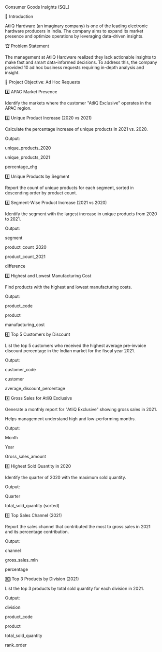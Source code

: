 Consumer Goods Insights (SQL)

📌 Introduction

AtliQ Hardware (an imaginary company) is one of the leading electronic hardware producers in India. The company aims to expand its market presence and optimize operations by leveraging data-driven insights.

🏆 Problem Statement

The management at AtliQ Hardware realized they lack actionable insights to make fast and smart data-informed decisions. To address this, the company provided 10 ad hoc business requests requiring in-depth analysis and insight.

🎯 Project Objective: Ad Hoc Requests

1️⃣ APAC Market Presence

Identify the markets where the customer "AtliQ Exclusive" operates in the APAC region.

2️⃣ Unique Product Increase (2020 vs 2021)

Calculate the percentage increase of unique products in 2021 vs. 2020.

Output:

unique_products_2020

unique_products_2021

percentage_chg

3️⃣ Unique Products by Segment

Report the count of unique products for each segment, sorted in descending order by product count.

4️⃣ Segment-Wise Product Increase (2021 vs 2020)

Identify the segment with the largest increase in unique products from 2020 to 2021.

Output:

segment

product_count_2020

product_count_2021

difference

5️⃣ Highest and Lowest Manufacturing Cost

Find products with the highest and lowest manufacturing costs.

Output:

product_code

product

manufacturing_cost

6️⃣ Top 5 Customers by Discount

List the top 5 customers who received the highest average pre-invoice discount percentage in the Indian market for the fiscal year 2021.

Output:

customer_code

customer

average_discount_percentage

7️⃣ Gross Sales for AtliQ Exclusive

Generate a monthly report for "AtliQ Exclusive" showing gross sales in 2021.

Helps management understand high and low-performing months.

Output:

Month

Year

Gross_sales_amount

8️⃣ Highest Sold Quantity in 2020

Identify the quarter of 2020 with the maximum sold quantity.

Output:

Quarter

total_sold_quantity (sorted)

9️⃣ Top Sales Channel (2021)

Report the sales channel that contributed the most to gross sales in 2021 and its percentage contribution.

Output:

channel

gross_sales_mln

percentage

🔟 Top 3 Products by Division (2021)

List the top 3 products by total sold quantity for each division in 2021.

Output:

division

product_code

product

total_sold_quantity

rank_order


